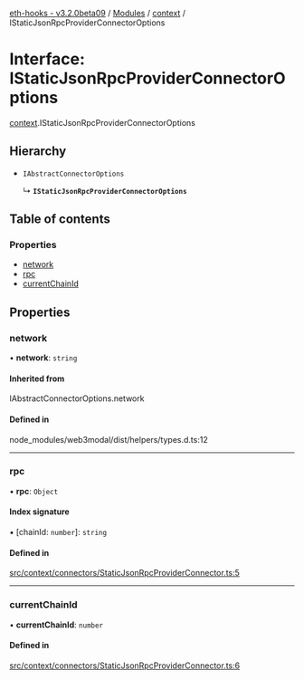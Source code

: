 [eth-hooks - v3.2.0beta09](../README.md) / [Modules](../modules.md) / [context](../modules/context.md) / IStaticJsonRpcProviderConnectorOptions

# Interface: IStaticJsonRpcProviderConnectorOptions

[context](../modules/context.md).IStaticJsonRpcProviderConnectorOptions

## Hierarchy

- `IAbstractConnectorOptions`

  ↳ **`IStaticJsonRpcProviderConnectorOptions`**

## Table of contents

### Properties

- [network](context.IStaticJsonRpcProviderConnectorOptions.md#network)
- [rpc](context.IStaticJsonRpcProviderConnectorOptions.md#rpc)
- [currentChainId](context.IStaticJsonRpcProviderConnectorOptions.md#currentchainid)

## Properties

### network

• **network**: `string`

#### Inherited from

IAbstractConnectorOptions.network

#### Defined in

node_modules/web3modal/dist/helpers/types.d.ts:12

___

### rpc

• **rpc**: `Object`

#### Index signature

▪ [chainId: `number`]: `string`

#### Defined in

[src/context/connectors/StaticJsonRpcProviderConnector.ts:5](https://github.com/scaffold-eth/eth-hooks/blob/9f8998d/src/context/connectors/StaticJsonRpcProviderConnector.ts#L5)

___

### currentChainId

• **currentChainId**: `number`

#### Defined in

[src/context/connectors/StaticJsonRpcProviderConnector.ts:6](https://github.com/scaffold-eth/eth-hooks/blob/9f8998d/src/context/connectors/StaticJsonRpcProviderConnector.ts#L6)
